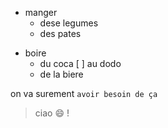 - manger
  - dese legumes
  - des pates
* boire
  - du coca
  [ ] au dodo
  - de  la biere
  
on va surement `avoir besoin de ça`
> ciao :smile: !
